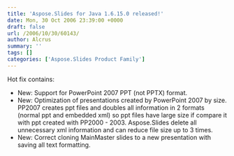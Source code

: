 ```yaml
---
title: 'Aspose.Slides for Java 1.6.15.0 released!'
date: Mon, 30 Oct 2006 23:39:00 +0000
draft: false
url: /2006/10/30/60143/
author: Alcrus
summary: ''
tags: []
categories: ['Aspose.Slides Product Family']
---
```


Hot fix contains:  

*   New: Support for PowerPoint 2007 PPT (not PPTX) format.
*   New: Optimization of presentations created by PowerPoint 2007 by size. PP2007 creates ppt files and doubles all information in 2 formats (normal ppt and embedded xml) so ppt files have large size if compare it with ppt created with PP2000 - 2003. Aspose.Slides delete all unnecessary xml information and can reduce file size up to 3 times.
*   New: Correct cloning MainMaster slides to a new presentation with saving all text formatting.








